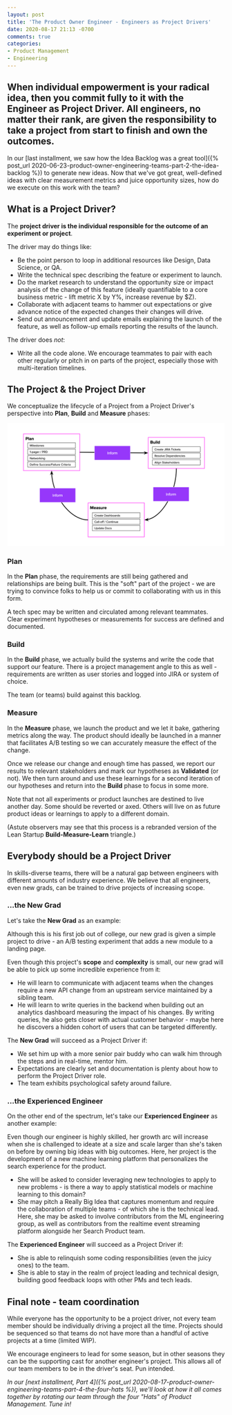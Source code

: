 ```yaml
---
layout: post
title: 'The Product Owner Engineer - Engineers as Project Drivers'
date: 2020-08-17 21:13 -0700
comments: true
categories:
- Product Management
- Engineering
---
```


<h2 class="intro">When individual empowerment is your radical idea, then you commit fully to it with the Engineer as Project Driver. All engineers, no matter their rank, are given the responsibility to take a project from start to finish and own the outcomes.</h2>

In our [last installment, we saw how the Idea Backlog was a great tool]({% post_url 2020-06-23-product-owner-engineering-teams-part-2-the-idea-backlog %}) to generate new ideas. Now that we've got great, well-defined ideas with clear measurement metrics and juice opportunity sizes, how do we execute on this work with the team?

## What is a Project Driver?

The **project driver is the individual responsible for the outcome of an experiment or project**.

The driver may do things like:

- Be the point person to loop in additional resources like Design, Data Science, or QA.
- Write the technical spec describing the feature or experiment to launch.
- Do the market research to understand the opportunity size or impact analysis of the change of this feature (ideally quantifiable to a core business metric - lift metric X by Y%, increase revenue by $Z).
- Collaborate with adjacent teams to hammer out expectations or give advance notice of the expected changes their changes will drive.
- Send out announcement and update emails explaining the launch of the feature, as well as follow-up emails reporting the results of the launch.

The driver does *not*:

- Write all the code alone. We encourage teammates to pair with each other regularly or pitch in on parts of the project, especially those with multi-iteration timelines.

## The Project & the Project Driver

We conceptualize the lifecycle of a Project from a Project Driver's perspective into **Plan**, **Build** and **Measure** phases:

![Plan-Build-Measure diagram](/images/product-owner-engineering-teams/plan-build-measure.png)

### Plan

In the **Plan** phase, the requirements are still being gathered and relationships are being built. This is the "soft" part of the project - we are trying to convince folks to help us or commit to collaborating with us in this form.

A tech spec may be written and circulated among relevant teammates. Clear experiment hypotheses or measurements for success are defined and documented.

### Build

In the **Build** phase, we actually build the systems and write the code that support our feature. There is a project management angle to this as well - requirements are written as user stories and logged into JIRA or system of choice.

The team (or teams) build against this backlog.

### Measure

In the **Measure** phase, we launch the product and we let it bake, gathering metrics along the way. The product should ideally be launched in a manner that facilitates A/B testing so we can accurately measure the effect of the change.

Once we release our change and enough time has passed, we report our results to relevant stakeholders and mark our hypotheses as **Validated** (or not). We then turn around and use these learnings for a second iteration of our hypotheses and return into the **Build** phase to focus in some more.

Note that not all experiments or product launches are destined to live another day. Some should be reverted or axed. Others will live on as future product ideas or learnings to apply to a different domain.

(Astute observers may see that this process is a rebranded version of the Lean Startup **Build-Measure-Learn** triangle.)

## Everybody should be a Project Driver

In skills-diverse teams, there will be a natural gap between engineers with different amounts of industry experience. We believe that all engineers, even new grads, can be trained to drive projects of increasing scope.

### ...the New Grad

Let's take the **New Grad** as an example:

Although this is his first job out of college, our new grad is given a simple project to drive - an A/B testing experiment that adds a new module to a landing page.

Even though this project's **scope** and **complexity** is small, our new grad will be able to pick up some incredible experience from it:

* He will learn to communicate with adjacent teams when the changes require a new API change from an upstream service maintained by a sibling team.
* He will learn to write queries in the backend when building out an analytics dashboard measuring the impact of his changes. By writing queries, he also gets closer with actual customer behavior - maybe here he discovers a hidden cohort of users that can be targeted differently.

The **New Grad** will succeed as a Project Driver if:

* We set him up with a more senior pair buddy who can walk him through the steps and in real-time, mentor him.
* Expectations are clearly set and documentation is plenty about how to perform the Project Driver role.
* The team exhibits psychological safety around failure.

### ...the Experienced Engineer

On the other end of the spectrum, let's take our **Experienced Engineer** as another example:

Even though our engineer is highly skilled, her growth arc will increase when she is challenged to ideate at a size and scale larger than she's taken on before by owning big ideas with big outcomes. Here, her project is the development of a new machine learning platform that personalizes the search experience for the product.

* She will be asked to consider leveraging new technologies to apply to new problems - is there a way to apply statistical models or machine learning to this domain?
* She may pitch a Really Big Idea that captures momentum and require the collaboration of multiple teams - of which she is the technical lead. Here, she may be asked to involve contributors from the ML engineering group, as well as contributors from the realtime event streaming platform alongside her Search Product team.

The **Experienced Engineer** will succeed as a Project Driver if:

* She is able to relinquish some coding responsibilities (even the juicy ones) to the team.
* She is able to stay in the realm of project leading and technical design, building good feedback loops with other PMs and tech leads.

## Final note - team coordination

While everyone has the opportunity to be a project driver, not every team member should be individually driving a project all the time. Projects should be sequenced so that teams do not have more than a handful of active projects at a time (limited WIP).

We encourage engineers to lead for some season, but in other seasons they can be the supporting cast for another engineer's project. This allows all of our team members to be in the driver's seat. Pun intended.

*In our [next installment, Part 4]({% post_url 2020-08-17-product-owner-engineering-teams-part-4-the-four-hats %}), we'll look at how it all comes together by rotating our team through the four "Hats" of Product Management. Tune in!*